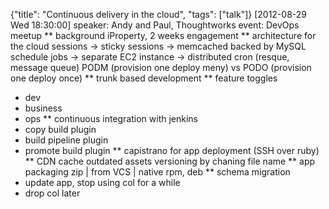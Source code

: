 {"title": "Continuous delivery in the cloud", "tags": ["talk"]}
[2012-08-29 Wed 18:30:00]
speaker: Andy and Paul, Thoughtworks
event: DevOps meetup
** background
iProperty, 2 weeks engagement
** architecture for the cloud
sessions -> sticky sessions -> memcached backed by MySQL
schedule jobs -> separate EC2 instance -> distributed cron (resque, message queue)
PODM (provision one deploy meny) vs PODO (provision one deploy once)
** trunk based development
** feature toggles
 * dev
 * business
 * ops
** continuous integration with jenkins
 * copy build plugin
 * build pipeline plugin
 * promote build plugin
** capistrano for app deployment (SSH over ruby)
** CDN cache outdated assets
versioning by chaning file name
** app packaging
zip | from VCS | native rpm, deb
** schema migration
 * update app, stop using col for a while
 * drop col later
